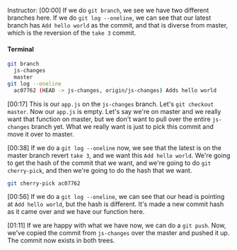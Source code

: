 Instructor: [00:00] If we do `git branch`, we see we have two different branches here. If we do `git log --oneline`, we can see that our latest branch has `Add hello world` as the commit, and that is diverse from master, which is the reversion of the `take 3` commit.

#### Terminal
```bash
git branch
  js-changes
  master
git log --oneline
  ac07762 (HEAD -> js-changes, origin/js-changes) Adds hello world
```

[00:17] This is our `app.js` on the `js-changes` branch. Let's `git checkout master`. Now our `app.js` is empty. Let's say we're on master and we really want that function on master, but we don't want to pull over the entire `js-changes` branch yet. What we really want is just to pick this commit and move it over to master.

[00:38] If we do a `git log --oneline` now, we see that the latest is on the master branch revert `take 3`, and we want this `Add hello world`. We're going to get the hash of the commit that we want, and we're going to do `git cherry-pick`, and then we're going to do the hash that we want.

```bash
git cherry-pick ac07762
```

[00:56] If we do a `git log --oneline`, we can see that our head is pointing at `Add hello world`, but the hash is different. It's made a new commit hash as it came over and we have our function here.

[01:11] If we are happy with what we have now, we can do a `git push`. Now, we've copied the commit from `js-changes` over the master and pushed it up. The commit now exists in both trees.
